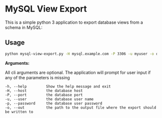 # MySQL View Export

This is a simple python 3 application to export database views from a schema in MySQL:


## Usage

```bash
python mysql-view-export.py -H mysql.example.com -P 3306 -u myuser -o dump.sql
```

**Arguments:**

All cli arguments are optional. The application will prompt for user input if any of the
parameters is missing

```text
-h, --help         Show the help message and exit
-H, --host         the database host
-P, --port         the database port
-u, --user         the database user name
-p, --password     the database user password
-o, --out          the path to the output file where the export should be written to
```
